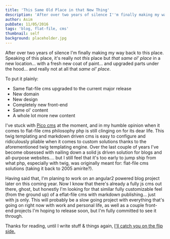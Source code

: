 ```yaml
---
title: 'This Same Old Place in that New Thing'
description: 'After over two years of silence I''m finally making my way back to this place. Speaking of this place, it''s really not this place but that same ol'' place in a new location... with a fresh new coat of paint... and upgraded parts under the hood... and really not at all that same ol'' place.'
author: Asim
pubDate: 11/05/2016
tags: 'blog, flat-file, cms'
thumbnail: self
background: placeholder.jpg
---
```


After over two years of silence I'm finally making my way back to this place. Speaking of this place, it's really not *this* place but *that same ol' place* in a new location... with a fresh new coat of paint... and upgraded parts under the hood... and really not at all that *same ol' place*. 

To put it plainly: 
* Same flat-file cms upgraded to the current major release
* New domain
* New design
* Completely new front-end
* Same ol' content
* A whole lot more new content

I've stuck with [Pico cms](http://picocms.org/) at the moment, and in my humble opinion when it comes to flat-file cms philosophy php is still clinging on for its dear life. This twig templating and markdown driven cms is easy to configure and ridiculously pliable when it comes to custom solutions thanks to the aforementioned twig templating engine. Over the last couple of years I've become obsessed with nailing down a solid js driven solution for blogs and all-purpose websites....  but I still feel that it's too early to jump ship from what php, especially with twig, was originally meant for: flat-file cms solutions (taking it back to 2005 amirite?). 

Having said that, I'm planing to work on an angular2 powered blog project later on this coming year. Now I know that there's already a fully js cms out there, ghost, but honestly I'm looking for that similar fully customizable feel (from the ground up) of a eflat-file cms with markdown publishing... just with js only. This will probably be a slow going project with everything that's going on right now with work and personal life, as well as a couple front-end projects I'm hoping to release soon, but I'm fully committed to see it through. 

Thanks for reading, until I write stuff &amp; things again, <a href="http://i.imgur.com/yjc1Ykq.gif" target="_blank">I'll catch you on the flip side.</a>
